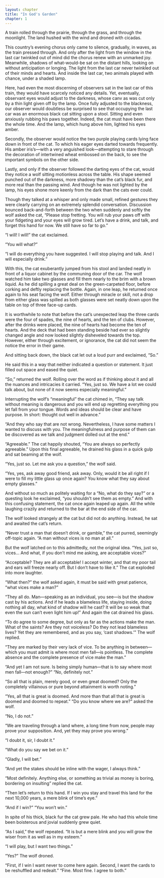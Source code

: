 ```yaml
---
layout: chapter
title: "In God's Garden"
chapter: 1
---
```

A train rolled through the prairie, through the grass, and through the moonlight. The land hushed with the wind and droned with cicadas.

This country’s evening chorus only came to silence, gradually, in waves, as the train pressed through. And only after the light from the window in the last car twinkled out of mind did the chorus renew with an unmarked joy. Meanwhile, shadows of what-would-be sat on the distant hills, looking on without anticipation or longing. The light from the last car never twinkled out of their minds and hearts. And inside the last car, two animals played with chance, under a shaded lamp.

Here, had even the most discerning of observers sat in the last car of this train, they would have scarcely noticed any details. Yet, eventually, observant eyes would adjust to the darkness, whose canv as was cut only by a thin light given off by the lamp. Once fully adjusted to the blackness, our observer would doubtless be surprised to see that occupying the last car was an enormous black cat sitting upon a stool. Sitting and even anxiously rubbing his paws together. Indeed, the cat must have been there the whole time. And the lamp, which hung above him, lighted his eyes amber.

Secondly, the observer would notice the two purple playing cards lying face down in front of the cat. To which his eager eyes darted towards frequently. His amber iris’s—with a very anguished look—attempting to stare through the decoration of intertwined wheat embossed on the back, to see the important symbols on the other side.

Lastly, and only if the observer followed the darting eyes of the cat, would they notice a wolf sitting motionless across the table. His shape seemed punched out of the darkness, more shadowy than the cat’s black fur, and more real than the passing wind. And though he was not lighted by the lamp, his eyes shone more keenly from the dark than the cats ever could.

Though they talked at a whisper and only made small, refined gestures they were clearly carrying on an extremely splendid conversation. Discussion bounced back-and-forth between the two when suddenly and softly the wolf asked the cat, “Please stop fretting. You will rub your paws off with your fidgeting and your eyes will grow tired. Let’s have a drink, and talk, and forget this hand for now. We still have so far to go.”

“I will! I will!” the cat exclaimed.

“You will what?”

“I will do everything you have suggested. I will stop playing and talk. And I will especially drink.”

With this, the cat exuberantly jumped from his stool and landed neatly in front of a liquor cabinet by the communing door of the car. The wolf watched him take two glasses and fill them nearly to the brim with a brown liquid. As he did spilling a great deal on the green-carpeted floor, before corking and deftly replacing the bottle. Again, in one leap, he returned once again to his seat facing the wolf. Either through miracle or skill, not a drop from either glass was spilled as both glasses were set neatly down upon the table on top of three face-up cards.

It is worthwhile to note that before the cat’s unexpected leap the three cards were the four of spades, the nine of hearts, and the ten of clubs. However, after the drinks were placed, the nine of hearts had become the ten of hearts. And the deck that had been standing beside had ever so slightly changed angle and now looked slightly disheveled towards the top. However, either through excitement, or ignorance, the cat did not seem the notice the error in their game.

And sitting back down, the black cat let out a loud purr and exclaimed, “So.”

He said this in a way that neither indicated a question or statement. It just filled out space and eased the quiet.

“So,” returned the wolf. Rolling over the word as if thinking about it and all the nuances and intricacies it carried. “Yes, just so. We have a lot we could talk about, but none of it now seems especially meaningful.”

Interrupting the wolf’s “meaningful” the cat chimed in, “They say talk without meaning is dangerous and you will end up regretting everything you let fall from your tongue. Words and ideas should be clear and have purpose. In short: thought out well in advance.”

“And they who say that are not wrong. Nevertheless, I have some matters I wanted to discuss with you. The meaningfulness and purpose of them can be discovered as we talk and judgment dolled out at the end.”

“Agreeable.” The cat happily shouted, “You are always so perfectly agreeable.” Upon this final agreeable, he drained his glass in a quick gulp and sat beaming at the wolf.

“Yes, just so. Let me ask you a question,” the wolf said.

“Yes, yes, ask away good friend, ask away. Only, would it be all right if I were to fill my little glass up once again? You know what they say about empty glasses.”

And without so much as politely waiting for a “No, what do they say?” or a questing look he exclaimed, “you shouldn’t see them as empty.” And with this confusing statement, the cat once again leaped up again. All the while laughing crazily and returned to the bar at the end side of the car.

The wolf looked strangely at the cat but did not do anything. Instead, he sat and awaited the cat’s return.

“Never trust a man that doesn’t drink, or gamble,” the cat purred, seemingly off-topic again. “A man without vices is no man at all.”

But the wolf latched on to this admittedly, not the original idea. “Yes, just so, vices... And what, if you don’t mind me asking, are acceptable vices?”

“Acceptable? They are all acceptable! I accept winter, and that my poor tail and ears will freeze nearly off. But I don’t have to like it.” The cat exploded into more laughter.

“What then?” the wolf asked again, it must be said with great patience, “what vices make a man?”

“They all do. Man—speaking as an individual, you see—is but the shadow cast by his actions. And if he leads a blameless life, staying inside, doing nothing all day, what kind of shadow will he cast? It will be so weak that even the sun can’t even light him up!” And again the cat drained his glass.

“To do agree to some degree, but only as far as the actions make the man. What of the saints? Are they not voiceless? Do they not lead blameless lives? Yet they are remembered, and as you say, ‘cast shadows.’” The wolf replied.

“They are marked by their very lack of vice. To be anything in between—which you must admit is where most men fall—is pointless. The complete absence and the complete presence of vice make the man.”

“And yet I am not sure. Is being simply human—that is to say where most men fall—not enough?” “No, definitely not.”

“So all that is plain, merely good, or even great doomed? Only the completely villainous or pure beyond attainment is worth noting.”

“Yes, all that is great is doomed. And more than that all that is great is doomed and doomed to repeat.” “Do you know where we are?” asked the wolf.

“No, I do not.”

“We are traveling through a land where, a long time from now, people may prove your supposition. And, yet they may prove you wrong.”

“I doubt it, sir, I doubt it.”

“What do you say we bet on it.”

“Gladly, I will bet.”

“And yet the stakes should be inline with the wager, I always think.”

“Most definitely. Anything else, or something as trivial as money is boring, bordering on insulting” replied the cat.

“Then let’s return to this hand. If I win you stay and travel this land for the next 10,000 years, a mere blink of time’s eye.”

“And if I win?” “You won’t win.”

In spite of his thick, black fur the cat grew pale. He who had this whole time been boisterous and jovial suddenly grew quiet.

“As I said,” the wolf repeated. “It is but a mere blink and you will grow the wiser from it as well as in my esteem.”

“I will play, but I want two things.”

“Yes?” The wolf droned.

“First, if I win I want never to come here again. Second, I want the cards to be reshuffled and redealt.” “Fine. Most fine. I agree to both.”
